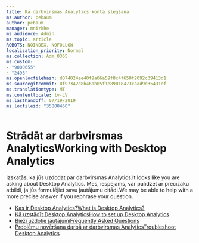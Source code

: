 ```yaml
---
title: Kā darbvirsmas Analytics konta slēgšana
ms.author: pebaum
author: pebaum
manager: mnirkhe
ms.audience: Admin
ms.topic: article
ROBOTS: NOINDEX, NOFOLLOW
localization_priority: Normal
ms.collection: Adm_O365
ms.custom:
- "9000655"
- "2498"
ms.openlocfilehash: d074024ee40f9a06a59f8c4f650f2092c39413d1
ms.sourcegitcommit: 8f97342d8b46ab05f1e89018473caad9d35431df
ms.translationtype: MT
ms.contentlocale: lv-LV
ms.lasthandoff: 07/19/2019
ms.locfileid: "35800460"
---
```

# <a name="working-with-desktop-analytics"></a><span data-ttu-id="eac21-102">Strādāt ar darbvirsmas Analytics</span><span class="sxs-lookup"><span data-stu-id="eac21-102">Working with Desktop Analytics</span></span>

<span data-ttu-id="eac21-103">Izskatās, ka jūs uzdodat par darbvirsmas Analytics.</span><span class="sxs-lookup"><span data-stu-id="eac21-103">It looks like you are asking about Desktop Analytics.</span></span> <span data-ttu-id="eac21-104">Mēs, iespējams, var palīdzēt ar precīzāku atbildi, ja jūs formulējiet savu jautājumu citādi.</span><span class="sxs-lookup"><span data-stu-id="eac21-104">We may be able to help with a more precise answer if you rephrase your question.</span></span>

- [<span data-ttu-id="eac21-105">Kas ir Desktop Analytics?</span><span class="sxs-lookup"><span data-stu-id="eac21-105">What is Desktop Analytics?</span></span>](https://docs.microsoft.com/sccm/desktop-analytics/overview)
- [<span data-ttu-id="eac21-106">Kā uzstādīt Desktop Analytics</span><span class="sxs-lookup"><span data-stu-id="eac21-106">How to set up Desktop Analytics</span></span>](https://docs.microsoft.com/sccm/desktop-analytics/set-up)
- [<span data-ttu-id="eac21-107">Bieži uzdotie jautājumi</span><span class="sxs-lookup"><span data-stu-id="eac21-107">Frequently Asked Questions</span></span>](https://docs.microsoft.com/sccm/desktop-analytics/faq)
- [<span data-ttu-id="eac21-108">Problēmu novēršana darbā ar darbvirsmas Analytics</span><span class="sxs-lookup"><span data-stu-id="eac21-108">Troubleshoot Desktop Analytics</span></span>](https://docs.microsoft.com/sccm/desktop-analytics/troubleshooting)